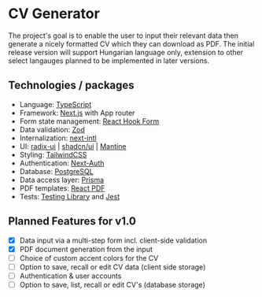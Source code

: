 # CV Generator

The project's goal is to enable the user to input their relevant data then generate a nicely formatted CV which they can download as PDF. The initial release version will support Hungarian language only, extension to other select langauges planned to be implemented in later versions.

## Technologies / packages
* Language: [TypeScript](https://www.typescriptlang.org/)
* Framework: [Next.js](https://nextjs.org/) with App router
* Form state management: [React Hook Form](https://react-hook-form.com/)
* Data validation: [Zod](https://zod.dev/)
* Internalization: [next-intl](https://next-intl-docs.vercel.app/)
* UI: [radix-ui](https://www.radix-ui.com/) | [shadcn/ui](https://ui.shadcn.com/) | [Mantine](https://mantine.dev/)
* Styling: [TailwindCSS](https://tailwindcss.com/)
* Authentication: [Next-Auth](https://next-auth.js.org/)
* Database: [PostgreSQL](https://www.postgresql.org/)
* Data access layer: [Prisma](https://www.prisma.io/)
* PDF templates: [React PDF](https://react-pdf.org/)
* Tests: [Testing Library](https://testing-library.com/) and [Jest](https://jestjs.io/)

## Planned Features for v1.0
- [x] Data input via a multi-step form incl. client-side validation
- [x] PDF document generation from the input
- [ ] Choice of custom accent colors for the CV
- [ ] Option to save, recall or edit CV data (client side storage)
- [ ] Authentication & user accounts
- [ ] Option to save, list, recall or edit CV's (database storage)
